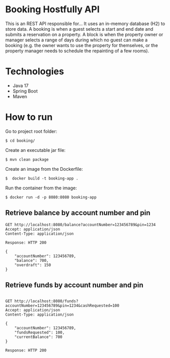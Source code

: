 # Booking Hostfully API

This is an REST API responsible for...
It uses an in-memory database (H2) to store data.
A booking is when a guest selects a start and end date and submits a reservation on a
property.
A block is when the property owner or manager selects a range of days during which no
guest can make a booking (e.g. the owner wants to use the property for themselves, or the
property manager needs to schedule the repainting of a few rooms).

# Technologies 

* Java 17
* Spring Boot
* Maven

# How to run 

Go to project root folder: 

```
$ cd booking/
```

Create an executable jar file:

```
$ mvn clean package
```

Create an image from the Dockerfile:

```
$  docker build -t booking-app .
```

Run the container from the image:

```
$ docker run -d -p 8080:8080 booking-app
```

## Retrieve balance by account number and pin

```
GET http://localhost:8080/balance?accountNumber=123456789&pin=1234
Accept: application/json
Content-Type: application/json

Response: HTTP 200

{
    "accountNumber": 123456789,
    "balance": 700,
    "overdraft": 150
}

```

## Retrieve funds by account number and pin 

```

GET http://localhost:8080/funds?accountNumber=123456789&pin=1234&cashRequested=100
Accept: application/json
Content-Type: application/json

{
    "accountNumber": 123456789,
    "fundsRequested": 100,
    "currentBalance": 700
}

Response: HTTP 200 


```
